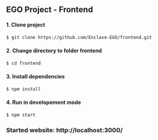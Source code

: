 ## EGO Project - Frontend

#### 1. Clone project

```bash
$ git clone https://github.com/Enclave-EGO/frontend.git
```

#### 2. Change directory to folder frontend

```bash
$ cd frontend
```

#### 3. Install dependencies

```bash
$ npm install
```

#### 4. Run in developement mode

```bash
$ npm start
```

### Started website: http://localhost:3000/
